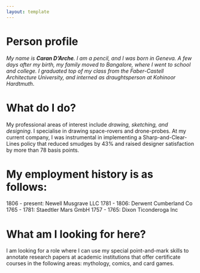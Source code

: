 ```yaml
---
layout: template
---
```


# Person profile

_My name is **Caran D’Arche**. I am a pencil, and I was born in Geneva. A few days after my birth, my family moved to Bangalore, where I went to school and college. I graduated top of my class from the Faber-Castell Architecture University, and interned as draughtsperson at Kohinoor Hardtmuth_.

# What do I do?

My professional areas of interest include _drawing, sketching, and designing_. I specialise in drawing space-rovers and drone-probes.
At my current company, I was instrumental in implementing a Sharp-and-Clear-Lines policy that reduced smudges by 43% and raised designer satisfaction by more than 78 basis points.

# My employment history is as follows:

1806 - present: Newell Musgrave LLC
1781 - 1806: Derwent Cumberland Co
1765 - 1781: Staedtler Mars GmbH
1757 - 1765: Dixon Ticonderoga Inc

# What am I looking for here?

I am looking for a role where I can use my special point-and-mark skills to annotate research papers at academic institutions that offer certificate courses in the following areas: mythology, comics, and card games.

